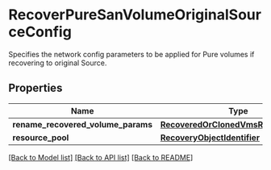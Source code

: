 # RecoverPureSanVolumeOriginalSourceConfig

Specifies the network config parameters to be applied for Pure volumes if recovering to original Source.

## Properties
Name | Type | Description | Notes
------------ | ------------- | ------------- | -------------
**rename_recovered_volume_params** | [**RecoveredOrClonedVmsRenameConfig**](RecoveredOrClonedVmsRenameConfig.md) |  | [optional] 
**resource_pool** | [**RecoveryObjectIdentifier**](RecoveryObjectIdentifier.md) |  | [optional] 

[[Back to Model list]](../README.md#documentation-for-models) [[Back to API list]](../README.md#documentation-for-api-endpoints) [[Back to README]](../README.md)


